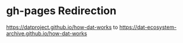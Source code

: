 # gh-pages Redirection
https://datproject.github.io/how-dat-works to https://dat-ecosystem-archive.github.io/how-dat-works

